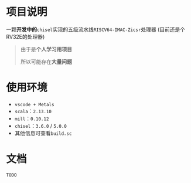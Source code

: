 # 项目说明

一颗**开发中的**`chisel`实现的五级流水线`RISCV64-IMAC-Zicsr`处理器
(目前还是个RV32E的处理器)

>由于是**个人学习用项目**
>
>所以可能存在**大量问题**

# 使用环境

- `vscode + Metals`
- `scala`：`2.13.10`
- `mill`：`0.10.12`
- `chisel`：`3.6.0` / `5.0.0`
- 其他信息可查看`build.sc`

# 文档

`TODO`
